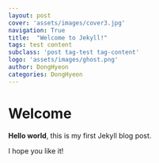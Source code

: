 ```yaml
---
layout: post
cover: 'assets/images/cover3.jpg'
navigation: True
title:  "Welcome to Jekyll!"
tags: test content
subclass: 'post tag-test tag-content'
logo: 'assets/images/ghost.png'
author: DongHyeon
categories: DongHyeon
---
```


# Welcome

**Hello world**, this is my first Jekyll blog post.

I hope you like it!
